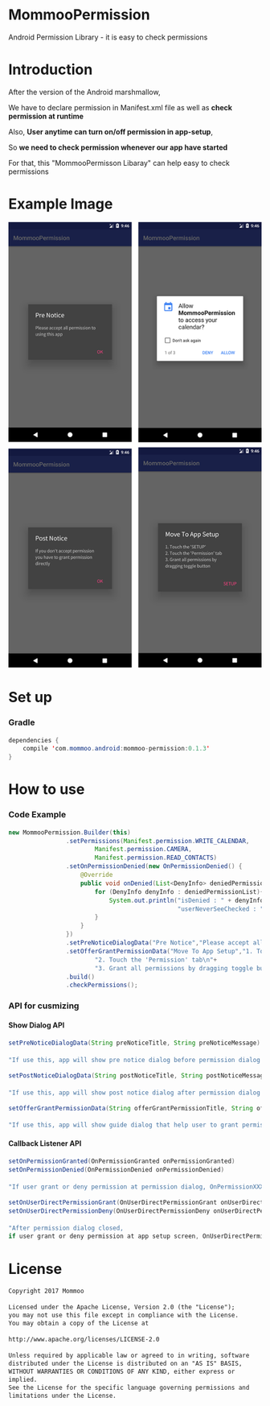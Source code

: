 # MommooPermission

Android Permission Library - it is easy to check permissions

# Introduction
After the version of the Android marshmallow, 

We have to declare permission in Manifest.xml file as well as **check permission at runtime**

Also, **User anytime can turn on/off permission in app-setup**,

So **we need to check permission whenever our app have started**

For that, this "MommooPermisson Libaray" can help easy to check permissions


# Example Image
![example screenshot](./permission_screen_shot3.png)


# Set up

### Gradle
```java
dependencies {
    compile 'com.mommoo.android:mommoo-permission:0.1.3'
}
```

# How to use

### Code Example
```java
new MommooPermission.Builder(this)
                .setPermissions(Manifest.permission.WRITE_CALENDAR, 
                        Manifest.permission.CAMERA, 
                        Manifest.permission.READ_CONTACTS)
                .setOnPermissionDenied(new OnPermissionDenied() {
                    @Override
                    public void onDenied(List<DenyInfo> deniedPermissionList) {
                        for (DenyInfo denyInfo : deniedPermissionList){
                            System.out.println("isDenied : " + denyInfo.getPermission() +" , "+ 
                                               "userNeverSeeChecked : " + denyInfo.isUserNeverAskAgainChecked());
                        }
                    }
                })
                .setPreNoticeDialogData("Pre Notice","Please accept all permission to using this app")
                .setOfferGrantPermissionData("Move To App Setup","1. Touch the 'SETUP'\n" +
                        "2. Touch the 'Permission' tab\n"+
                        "3. Grant all permissions by dragging toggle button")
                .build()
                .checkPermissions();
```

### API for cusmizing
#### Show Dialog API

 ```java
 setPreNoticeDialogData(String preNoticeTitle, String preNoticeMessage)
 
 "If use this, app will show pre notice dialog before permission dialog is shown"
 ```
 ```java
 setPostNoticeDialogData(String postNoticeTitle, String postNoticeMessage)
 
 "If use this, app will show post notice dialog after permission dialog is closed"
 ```
 ```java
 setOfferGrantPermissionData(String offerGrantPermissionTitle, String offerGrantPermissionDialog)
 
 "If use this, app will show guide dialog that help user to grant permission direclty at setup screen"
 ```


#### Callback Listener API
 ```java
 setOnPermissionGranted(OnPermissionGranted onPermissionGranted)
 setOnPermissionDenied(OnPermissionDenied onPermissionDenied)
 
 "If user grant or deny permission at permission dialog, OnPermissionXXXX listener would be invoked"
 ```
 ```java
 setOnUserDirectPermissionGrant(OnUserDirectPermissionGrant onUserDirectPermissionGrant)
 setOnUserDirectPermissionDeny(OnUserDirectPermissionDeny onUserDirectPermissionDeny)
 
 "After permission dialog closed, 
 if user grant or deny permission at app setup screen, OnUserDirectPermissionXXX listener would be invoked"
 ```
 
 # License
 ```
 Copyright 2017 Mommoo
 
 Licensed under the Apache License, Version 2.0 (the "License");
 you may not use this file except in compliance with the License.
 You may obtain a copy of the License at
 
 http://www.apache.org/licenses/LICENSE-2.0
 
 Unless required by applicable law or agreed to in writing, software
 distributed under the License is distributed on an "AS IS" BASIS,
 WITHOUT WARRANTIES OR CONDITIONS OF ANY KIND, either express or implied.
 See the License for the specific language governing permissions and
 limitations under the License.
 ```
